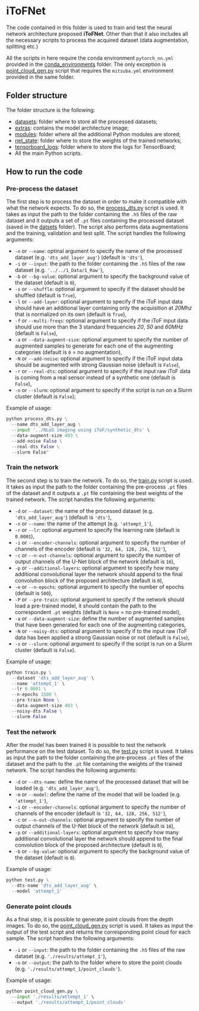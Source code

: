 # iToFNet

The code contained in this folder is used to train and test the neural network architecture proposed **iToFNet**. Other than that it also includes all the necessary scripts to process the acquired dataset (data augmentation, splitting etc.)

All the scripts in here require the conda environment `pytorch_nn.yml` provided in the [conda_environments](../tools/conda_environments/) folder. The only exception is [point_cloud_gen.py](./point_cloud_gen.py) script that requires the `mitsuba.yml` environment provided in the same folder.

## Folder structure

The folder structure is the following:

* [datasets](./datasets): folder where to store all the processed datasets;
* [extras](./extras/): contains the model architecture image;
* [modules](./modules): folder where all the additional Python modules are stored;
* [net_state](./net_state): folder where to store the weights of the trained networks;
* [tensorboard_logs](./tensorboard_logs/): folder where to store the logs for TensorBoard;
* All the main Python scripts.

## How to run the code

### Pre-process the dataset

The first step is to process the dataset in order to make it compatible with what the network expects. To do so, the [process_dts.py](./process_dts.py) script is used. It takes as input the path to the folder containing the `.h5` files of the raw dataset and it outputs a set of `.pt` files containing the processed dataset (saved in the [datsets](./datasets/) folder). The script also performs data augmentations and the training, validation and test split. The script handles the following arguments:

* `-n` or `--name`: optinal argument to specify the name of the processed dataset (e.g. `'dts_add_layer_aug'`) (default is `'dts'`),
* `-i` or `--input`: the path to the folder containing the `.h5` files of the raw dataset (e.g. `'../../1_Data/1_Raw'`),
* `-b` or `--bg-value`: optional argument to specify the background value of the dataset (default is `0`),
* `-s` or `--shuffle`: optional argument to specify if the dataset should be shuffled (default is `True`),
* `-l` or `--add-layer`: optional argument to specify if the iToF input data should have an additional layer containing only the acquisition at *20Mhz* that is normalized on its own (default is `True`),
* `-f` or `--multi-freqs`: optional argument to specify if the iToF input data should use more than the 3 standard frequencies *20*, *50* and *60MHz* (default is `False`),
* `-a` or `--data-augment-size`: optional argument to specify the number of augmented samples to generate for each one of the augmenting categories (default is `0` = no augmentation),
* `-N` or `--add-noise`: optional argument to specify if the iToF input data should be augmented with strong Gaussian noise (default is `False`),
* `-r` or `--real-dts`: optional argument to specify if the input raw iToF data is coming from a real sensor instead of a synthetic one (default is `False`),
* `-n` or `--slurm`: optional argument to specify if the script is run on a Slurm cluster (default is `False`);

Example of usage:

```python
python process_dts.py \
  --name dts_add_layer_aug \
  --input '../NLoS imaging using iToF/synthetic_dts' \
  --data-augment-size 403 \
  --add-noise False \
  --real-dts False \
  --slurm False"
```

### Train the network

The second step is to train the network. To do so, the [train.py](./train.py) script is used. It takes as input the path to the folder containing the pre-process `.pt` files of the dataset and it outputs a `.pt` file containing the best weights of the trained network. The script handles the following arguments:

* `-d` or `--dataset`: the name of the processed dataset (e.g. `'dts_add_layer_aug'`) (default is `'dts'`),
* `-n` or `--name`: the name of the attempt (e.g. `'attempt_1'`),
* `-r` or `--lr`: optional argument to specify the learning rate (default is `0.0001`),
* `-i` or `--encoder-channels`: optional argument to specify the number of channels of the encoder (default is `'32, 64, 128, 256, 512'`),
* `-c` or `--n-out-channels`: optional argument to specify the number of output channels of the U-Net block of the network (default is `16`),
* `-p` or `--additional-layers`: optional argument to specify how many additional convolutional layer the network should append to the final convolution block of the proposed architecture (default is `0`),
* `-e` or `--n-epochs`: optional argument to specify the number of epochs (default is `500`),
* `-P` or `--pre-train`: optional argument to specify if the network should load a pre-trained model, it should contain the path to the correspondent `.pt` weights (default is `None` = no pre-trained model),
* `-a` or `--data-augment-size`: define the number of augmented samples that have been generated for each one of the augmenting categories,
* `-N` or `--noisy-dts`: optional argument to specify if to the input raw iToF data has been applied a strong Gaussian noise or not (default is `False`),
* `-s` or `--slurm`: optional argument to specify if the script is run on a Slurm cluster (default is `False`).

Example of usage:

```python
python train.py \
  --dataset 'dts_add_layer_aug' \
  --name 'attempt_1' \
  --lr 0.0001 \
  --n-epochs 1500 \
  --pre-train None \
  --data-augment-size 403 \
  --noisy-dts False \
  --slurm False
```

### Test the network

After the model has been trained it is possible to test the network performance on the test dataset. To do so, the [test.py](./test.py) script is used. It takes as input the path to the folder containing the pre-process `.pt` files of the dataset and the path to the `.pt` file containing the weights of the trained network. The script handles the following arguments:

* `-d` or `--dts-name`: define the name of the processed dataset that will be loaded (e.g. `'dts_add_layer_aug'`),
* `-m` or `--model`: define the name of the model that will be loaded (e.g. `'attempt_1'`),
* `-i` or `--encoder-channels`: optional argument to specify the number of channels of the encoder (default is `'32, 64, 128, 256, 512'`),
* `-c` or `--n-out-channels`: optional argument to specify the number of output channels of the U-Net block of the network (default is `16`),
* `-p` or `--additional-layers`: optional argument to specify how many additional convolutional layer the network should append to the final convolution block of the proposed architecture (default is `0`),
* `-b` or `--bg-value`: optional argument to specify the background value of the dataset (default is `0`).

Example of usage:

```python
python test.py \
  --dts-name 'dts_add_layer_aug' \
  --model 'attempt_1'
```

### Generate point clouds

As a final step, it is possible to generate point clouds from the depth images. To do so, the [point_cloud_gen.py](./point_cloud_gen.py) script is used. It takes as input the output of the test script and returns the corresponding point cloud for each sample. The script handles the following arguments:

* `-i` or `--input`: the path to the folder containing the `.h5` files of the raw dataset (e.g. `'./results/attempt_1'`),
* `-o` or `--output`: the path to the folder where to store the point clouds (e.g. `'./results/attempt_1/point_clouds'`).

Example of usage:

```python
python point_cloud_gen.py \
  --input './results/attempt_1' \
  --output './results/attempt_1/point_clouds'
```

